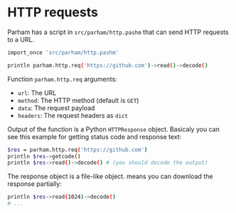 # HTTP requests
Parham has a script in `src/parham/http.pashm` that can send HTTP requests to a URL.

```bash
import_once 'src/parham/http.pashm'

println parham.http.req('https://github.com')->read()->decode()
```

Function `parham.http.req` arguments:
- `url`: The URL
- `method`: The HTTP method (default is `GET`)
- `data`: The request payload
- `headers`: The request headers as `dict`

Output of the function is a Python `HTTPResponse` object.
Basicaly you can see this example for getting status code and response text:

```bash
$res = parham.http.req('https://github.com')
println $res->getcode()
println $res->read()->decode() # (you should decode the output)
```

The response object is a file-like object. means you can download the response partially:

```bash
println $res->read(1024)->decode()
# ...
```
